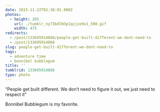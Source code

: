 ```yaml
---
date: 2015-11-22T02:38:01.000Z
photos:
  - height: 265
    url: ./tumblr_ny73bdlN3p1qzjzo9o1_500.gif
    width: 475
redirects:
  - /post/133695914868/people-get-built-different-we-dont-need-to
  - /post/133695914868
slug: people-get-built-different-we-dont-need-to
tags:
  - adventure time
  - bonnibel bubblegum
title: ''
tumblrid: 133695914868
type: photo
---
```

<p>&ldquo;People get built different. We don&rsquo;t need to figure it out, we just need to respect it&rdquo;</p>

<p>Bonnibel Bubblegum is my favorite.</p>
